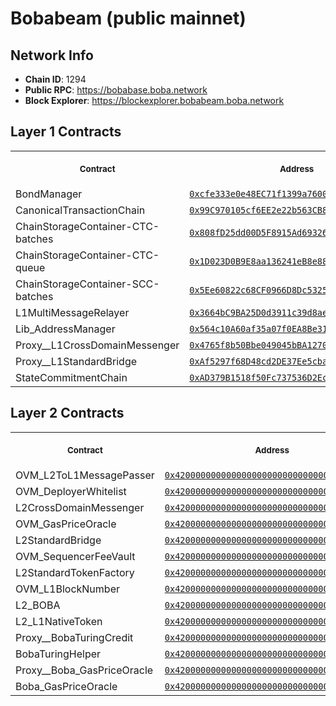 # Bobabeam (public mainnet)
## Network Info
- **Chain ID**: 1294
- **Public RPC**: https://bobabase.boba.network
- **Block Explorer**: https://blockexplorer.bobabeam.boba.network
## Layer 1 Contracts
<table>
<tr>
<th>
<img width="506px" height="0px" />
<p><small>Contract</small></p>
</th>
<th>
<img width="506px" height="0px" />
<p><small>Address</small></p>
</th>
</tr>
<tr>
<td>
BondManager
</td>
<td align="center">
<a href="https://moonscan.io//address/0xcfe333e0e48EC71f1399a76001cf39E0c6A51dA5">
<code>0xcfe333e0e48EC71f1399a76001cf39E0c6A51dA5</code>
</a>
</td>
</tr>
<tr>
<td>
CanonicalTransactionChain
</td>
<td align="center">
<a href="https://moonscan.io//address/0x99C970105cf6EE2e22b563CB86bCA42D05ac7A95">
<code>0x99C970105cf6EE2e22b563CB86bCA42D05ac7A95</code>
</a>
</td>
</tr>
<tr>
<td>
ChainStorageContainer-CTC-batches
</td>
<td align="center">
<a href="https://moonscan.io//address/0x808fD25dd00D5F8915Ad69326bFD75A6E014f9b3">
<code>0x808fD25dd00D5F8915Ad69326bFD75A6E014f9b3</code>
</a>
</td>
</tr>
<tr>
<td>
ChainStorageContainer-CTC-queue
</td>
<td align="center">
<a href="https://moonscan.io//address/0x1D023D0B9E8aa136241eB8e8827876f51ef49851">
<code>0x1D023D0B9E8aa136241eB8e8827876f51ef49851</code>
</a>
</td>
</tr>
<tr>
<td>
ChainStorageContainer-SCC-batches
</td>
<td align="center">
<a href="https://moonscan.io//address/0x5Ee60822c68CF0966D8Dc53255627216b4ADC30f">
<code>0x5Ee60822c68CF0966D8Dc53255627216b4ADC30f</code>
</a>
</td>
</tr>
<tr>
<td>
L1MultiMessageRelayer
</td>
<td align="center">
<a href="https://moonscan.io//address/0x3664bC9BA25D0d3911c39d8ae1734b0B5A3495C1">
<code>0x3664bC9BA25D0d3911c39d8ae1734b0B5A3495C1</code>
</a>
</td>
</tr>
<tr>
<td>
Lib_AddressManager
</td>
<td align="center">
<a href="https://moonscan.io//address/0x564c10A60af35a07f0EA8Be3106a4D81014b21a0">
<code>0x564c10A60af35a07f0EA8Be3106a4D81014b21a0</code>
</a>
</td>
</tr>
<tr>
<td>
Proxy__L1CrossDomainMessenger
</td>
<td align="center">
<a href="https://moonscan.io//address/0x4765f8b50Bbe049045bBA1270dc7A8CDF17165cF">
<code>0x4765f8b50Bbe049045bBA1270dc7A8CDF17165cF</code>
</a>
</td>
</tr>
<tr>
<td>
Proxy__L1StandardBridge
</td>
<td align="center">
<a href="https://moonscan.io//address/0xAf5297f68D48cd2DE37Ee5cbaC0647fbA4132985">
<code>0xAf5297f68D48cd2DE37Ee5cbaC0647fbA4132985</code>
</a>
</td>
</tr>
<tr>
<td>
StateCommitmentChain
</td>
<td align="center">
<a href="https://moonscan.io//address/0xAD379B1518f50Fc737536D2Ec2c13E4640e228A8">
<code>0xAD379B1518f50Fc737536D2Ec2c13E4640e228A8</code>
</a>
</td>
</tr>
</table>

## Layer 2 Contracts
<table>
<tr>
<th>
<img width="506px" height="0px" />
<p><small>Contract</small></p>
</th>
<th>
<img width="506px" height="0px" />
<p><small>Address</small></p>
</th>
</tr>
<tr>
<td>
OVM_L2ToL1MessagePasser
</td>
<td align="center">
<a href="https://blockexplorer.bobabeam.boba.network/address/0x4200000000000000000000000000000000000000">
<code>0x4200000000000000000000000000000000000000</code>
</a>
</td>
</tr>
<tr>
<td>
OVM_DeployerWhitelist
</td>
<td align="center">
<a href="https://blockexplorer.bobabeam.boba.network/address/0x4200000000000000000000000000000000000002">
<code>0x4200000000000000000000000000000000000002</code>
</a>
</td>
</tr>
<tr>
<td>
L2CrossDomainMessenger
</td>
<td align="center">
<a href="https://blockexplorer.bobabeam.boba.network/address/0x4200000000000000000000000000000000000007">
<code>0x4200000000000000000000000000000000000007</code>
</a>
</td>
</tr>
<tr>
<td>
OVM_GasPriceOracle
</td>
<td align="center">
<a href="https://blockexplorer.bobabeam.boba.network/address/0x420000000000000000000000000000000000000F">
<code>0x420000000000000000000000000000000000000F</code>
</a>
</td>
</tr>
<tr>
<td>
L2StandardBridge
</td>
<td align="center">
<a href="https://blockexplorer.bobabeam.boba.network/address/0x4200000000000000000000000000000000000010">
<code>0x4200000000000000000000000000000000000010</code>
</a>
</td>
</tr>
<tr>
<td>
OVM_SequencerFeeVault
</td>
<td align="center">
<a href="https://blockexplorer.bobabeam.boba.network/address/0x4200000000000000000000000000000000000011">
<code>0x4200000000000000000000000000000000000011</code>
</a>
</td>
</tr>
<tr>
<td>
L2StandardTokenFactory
</td>
<td align="center">
<a href="https://blockexplorer.bobabeam.boba.network/address/0x4200000000000000000000000000000000000012">
<code>0x4200000000000000000000000000000000000012</code>
</a>
</td>
</tr>
<tr>
<td>
OVM_L1BlockNumber
</td>
<td align="center">
<a href="https://blockexplorer.bobabeam.boba.network/address/0x4200000000000000000000000000000000000013">
<code>0x4200000000000000000000000000000000000013</code>
</a>
</td>
</tr>
<tr>
<td>
L2_BOBA
</td>
<td align="center">
<a href="https://blockexplorer.bobabeam.boba.network/address/0x4200000000000000000000000000000000000006">
<code>0x4200000000000000000000000000000000000006</code>
</a>
</td>
</tr>
<tr>
<td>
L2_L1NativeToken
</td>
<td align="center">
<a href="https://blockexplorer.bobabeam.boba.network/address/0x4200000000000000000000000000000000000023">
<code>0x4200000000000000000000000000000000000023</code>
</a>
</td>
</tr>
<tr>
<td>
Proxy__BobaTuringCredit
</td>
<td align="center">
<a href="https://blockexplorer.bobabeam.boba.network/address/0x4200000000000000000000000000000000000020">
<code>0x4200000000000000000000000000000000000020</code>
</a>
</td>
</tr>
<tr>
<td>
BobaTuringHelper
</td>
<td align="center">
<a href="https://blockexplorer.bobabeam.boba.network/address/0x4200000000000000000000000000000000000022">
<code>0x4200000000000000000000000000000000000022</code>
</a>
</td>
</tr>
<tr>
<td>
Proxy__Boba_GasPriceOracle
</td>
<td align="center">
<a href="https://blockexplorer.bobabeam.boba.network/address/0x4200000000000000000000000000000000000024">
<code>0x4200000000000000000000000000000000000024</code>
</a>
</td>
</tr>
<tr>
<td>
Boba_GasPriceOracle
</td>
<td align="center">
<a href="https://blockexplorer.bobabeam.boba.network/address/0x4200000000000000000000000000000000000025">
<code>0x4200000000000000000000000000000000000025</code>
</a>
</td>
</tr>
</table>

